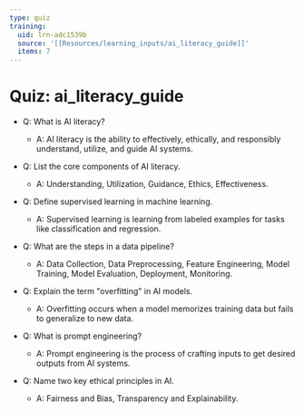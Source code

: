```yaml
---
type: quiz
training:
  uid: lrn-adc1539b
  source: '[[Resources/learning_inputs/ai_literacy_guide]]'
  items: 7
---
```

# Quiz: ai_literacy_guide

- Q: What is AI literacy?  
  - A: AI literacy is the ability to effectively, ethically, and responsibly understand, utilize, and guide AI systems.

- Q: List the core components of AI literacy.  
  - A: Understanding, Utilization, Guidance, Ethics, Effectiveness.

- Q: Define supervised learning in machine learning.  
  - A: Supervised learning is learning from labeled examples for tasks like classification and regression.

- Q: What are the steps in a data pipeline?  
  - A: Data Collection, Data Preprocessing, Feature Engineering, Model Training, Model Evaluation, Deployment, Monitoring.

- Q: Explain the term "overfitting" in AI models.  
  - A: Overfitting occurs when a model memorizes training data but fails to generalize to new data.

- Q: What is prompt engineering?  
  - A: Prompt engineering is the process of crafting inputs to get desired outputs from AI systems.

- Q: Name two key ethical principles in AI.  
  - A: Fairness and Bias, Transparency and Explainability.